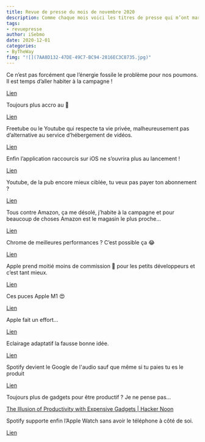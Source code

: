 ```yaml
---
title: Revue de presse du mois de novembre 2020
description: Comme chaque mois voici les titres de presse qui m’ont marqué. 
tags: 
- revuepresse
author: iSebmo
date: 2020-12-01
categories: 
- ByTheWay
fimg: "![](7AA8D132-47DE-49C7-BC94-2816EC3C8735.jpg)"
---
```

Ce n’est pas forcément que l’énergie fossile le problème pour nos poumons. Il est temps d’aller habiter à la campagne !

[Lien](https://www.lemonde.fr/planete/article/2020/11/28/pollution-les-particules-les-plus-toxiques-seraient-celles-issues-du-chauffage-au-bois-et-de-l-usure-des-freins-et-des-pneus_6061446_3244.html)

Toujours plus accro au 📱

[Lien](https://www.blogdumoderateur.com/etude-dependance-smartphones/)

Freetube ou le Youtube qui respecte ta vie privée, malheureusement pas d’alternative au service d’hébergement de vidéos.

[Lien](https://korben.info/freetube-client-youtube-vie-privee.html)

Enfin l’application raccourcis sur iOS ne s’ouvrira plus au lancement !

[Lien](https://www.macstories.net/linked/custom-shortcut-icons-no-longer-open-the-shortcuts-app-first-in-ios-14-3-beta-2/)

Youtube, de la pub encore mieux ciblée, tu veux pas payer ton abonnement ?

[Lien](https://techcrunch.com/2020/11/17/youtube-targets-music-fans-with-new-audio-ad-format/)

Tous contre Amazon, ça me désolé, j’habite à la campagne et pour beaucoup de choses Amazon est le magasin le plus proche…

[Lien](https://www.zdnet.fr/actualites/e-commerce-amazon-le-tres-pratique-bouc-emissaire-des-incompetents-39913213.htm#xtor=123456)

Chrome de meilleures performances ? C’est possible ça 😂

[Lien](https://www.blogdumoderateur.com/google-chrome-mise-a-jour-meilleures-performances/)

Apple prend moitié moins de commission 💸 pour les petits développeurs et c’est tant mieux.

[Lien](https://www.theverge.com/2020/11/18/21572302/apple-app-store-small-business-program-commission-cut-15-percent-reduction)

Ces puces Apple M1 😍

[Lien](https://www.macworld.com/article/3597198/13-inch-macbook-pro-m1-review-amazing-breakthroughs-in-processing-and-battery-performance.html#tk.rss_all)

Apple fait un effort…

[Lien](https://www.theverge.com/2020/11/16/21569316/apple-mac-ocsp-server-developer-id-authentication-privacy-concerns-encryption-promises-fix)

Eclairage adaptatif la fausse bonne idée.

[Lien](https://www.theverge.com/2020/11/12/21562177/philips-hue-adaptive-lighting-homekit-ios-14-white-and-color-ambiance)

Spotify devient le Google de l'audio sauf que même si tu paies tu es le produit

[Lien](https://www.theverge.com/2020/11/11/21558264/spotify-megaphone-podcast-acquisition-ad-sales)

Toujours plus de gadgets pour être productif ? Je ne pense pas…

[The Illusion of Productivity with Expensive Gadgets | Hacker Noon](https://hackernoon.com/the-illusion-of-productivity-with-expensive-gadgets-3f403wno?source=rss)

Spotify supporte enfin l’Apple Watch sans avoir le téléphone à côté de soi.

[Lien](https://www.theverge.com/2020/11/4/21549483/spotify-apple-watch-streaming-music-rolling-out)
